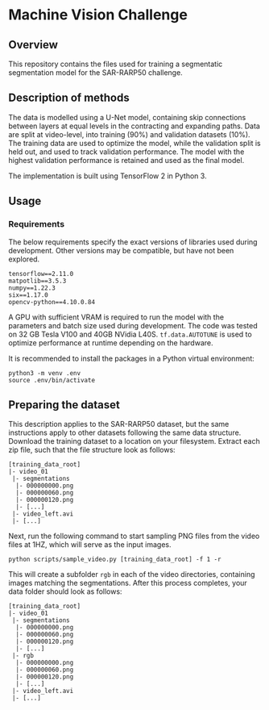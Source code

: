 # Machine Vision Challenge
## Overview
This repository contains the files used for training a segmentatic segmentation model for the SAR-RARP50 challenge.

## Description of methods
The data is modelled using a U-Net model, containing skip connections between layers at equal levels in the contracting and expanding paths.
Data are split at video-level, into training (90%) and validation datasets (10%).
The training data are used to optimize the model, while the validation split is held out, and used to track validation performance.
The model with the highest validation performance is retained and used as the final model.

The implementation is built using TensorFlow 2 in Python 3.

## Usage
### Requirements
The below requirements specify the exact versions of libraries used during development.
Other versions may be compatible, but have not been explored.

```
tensorflow==2.11.0
matpotlib==3.5.3
numpy==1.22.3
six==1.17.0
opencv-python==4.10.0.84
```

A GPU with sufficient VRAM is required to run the model with the parameters and batch size used during development.
The code was tested on 32 GB Tesla V100 and 40GB NVidia L40S. 
`tf.data.AUTOTUNE` is used to optimize performance at runtime depending on the hardware.

It is recommended to install the packages in a Python virtual environment:

```
python3 -m venv .env
source .env/bin/activate
```

## Preparing the dataset
This description applies to the SAR-RARP50 dataset, but the same instructions apply to other datasets following the same data structure.
Download the training dataset to a location on your filesystem. 
Extract each zip file, such that the file structure look as follows:
```
[training_data_root]
|- video_01
 |- segmentations
  |- 000000000.png
  |- 000000060.png
  |- 000000120.png
  |- [...]
 |- video_left.avi
 |- [...]
```

Next, run the following command to start sampling PNG files from the video files at 1HZ, which will serve as the input images. 
```
python scripts/sample_video.py [training_data_root] -f 1 -r
```

This will create a subfolder `rgb` in each of the video directories, containing images matching the segmentations.
After this process completes, your data folder should look as follows:
```
[training_data_root]
|- video_01
 |- segmentations
  |- 000000000.png
  |- 000000060.png
  |- 000000120.png
  |- [...]
 |- rgb
  |- 000000000.png
  |- 000000060.png
  |- 000000120.png
  |- [...]
 |- video_left.avi
 |- [...]
```
